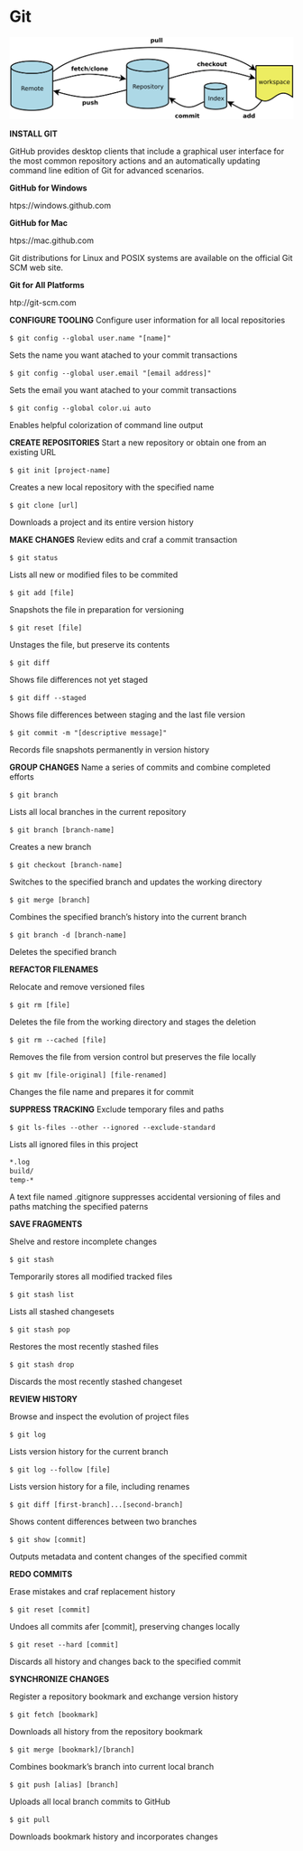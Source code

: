 # Git

![](bg2015120901.png)

**INSTALL GIT**

GitHub provides desktop clients that include a graphical user
interface for the most common repository actions and an automatically
updating command line edition of Git for advanced scenarios.

**GitHub for Windows**

htps://windows.github.com

**GitHub for Mac**

htps://mac.github.com

Git distributions for Linux and POSIX systems are available on the
official Git SCM web site.

**Git for All Platforms**

htp://git-scm.com

**CONFIGURE TOOLING**
Configure user information for all local repositories

```$ git config --global user.name "[name]"```

Sets the name you want atached to your commit transactions

```$ git config --global user.email "[email address]"```

Sets the email you want atached to your commit transactions

```$ git config --global color.ui auto```

Enables helpful colorization of command line output

**CREATE REPOSITORIES**
Start a new repository or obtain one from an existing URL

```$ git init [project-name]```

Creates a new local repository with the specified name

```$ git clone [url]```

Downloads a project and its entire version history

**MAKE CHANGES**
Review edits and craf a commit transaction

```$ git status```

Lists all new or modified files to be commited

```$ git add [file]```

Snapshots the file in preparation for versioning

```$ git reset [file]```

Unstages the file, but preserve its contents

```$ git diff```

Shows file differences not yet staged

```$ git diff --staged```

Shows file differences between staging and the last file version

```$ git commit -m "[descriptive message]"```

Records file snapshots permanently in version history

**GROUP CHANGES**
Name a series of commits and combine completed efforts

```$ git branch```

Lists all local branches in the current repository

```$ git branch [branch-name]```

Creates a new branch

```$ git checkout [branch-name]```

Switches to the specified branch and updates the working directory

```$ git merge [branch]```

Combines the specified branch’s history into the current branch

```$ git branch -d [branch-name]```

Deletes the specified branch

**REFACTOR FILENAMES**

Relocate and remove versioned files

```$ git rm [file]```

Deletes the file from the working directory and stages the deletion

```$ git rm --cached [file]```

Removes the file from version control but preserves the file locally

```$ git mv [file-original] [file-renamed]```

Changes the file name and prepares it for commit

**SUPPRESS TRACKING**
Exclude temporary files and paths

```$ git ls-files --other --ignored --exclude-standard```

Lists all ignored files in this project
```
*.log
build/
temp-*
```
A text file named .gitignore suppresses accidental versioning of files and paths matching the specified paterns

**SAVE FRAGMENTS**

Shelve and restore incomplete changes

```$ git stash```

Temporarily stores all modified tracked files

```$ git stash list```

Lists all stashed changesets

```$ git stash pop```

Restores the most recently stashed files

```$ git stash drop```

Discards the most recently stashed changeset

**REVIEW HISTORY**

Browse and inspect the evolution of project files

```$ git log```

Lists version history for the current branch

```$ git log --follow [file]```

Lists version history for a file, including renames

```$ git diff [first-branch]...[second-branch]```

Shows content differences between two branches

```$ git show [commit]```

Outputs metadata and content changes of the specified commit

**REDO COMMITS**

Erase mistakes and craf replacement history

```$ git reset [commit]```

Undoes all commits afer [commit], preserving changes locally

```$ git reset --hard [commit]```

Discards all history and changes back to the specified commit

**SYNCHRONIZE CHANGES**

Register a repository bookmark and exchange version history

```$ git fetch [bookmark]```

Downloads all history from the repository bookmark

```$ git merge [bookmark]/[branch]```

Combines bookmark’s branch into current local branch

```$ git push [alias] [branch]```

Uploads all local branch commits to GitHub

```$ git pull```

Downloads bookmark history and incorporates changes